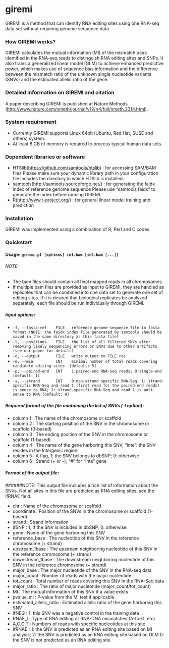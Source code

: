 # giremi
GIREMI is a method that can identify RNA editing sites using one RNA-seq data set without requiring genome sequence data.  

### How GIREMI works?

GIREMI calculates the mutual information (MI) of the mismatch pairs identified in the RNA-seq reads to distinguish RNA editing sites and SNPs. It also trains a generalized linear model (GLM) to achieve enhanced predictive power, which makes use of sequence bias information and the difference between the mismatch ratio of the unknown single nucleotide variants (SNVs) and the estimated allelic ratio of the gene.

### Detailed information on GIREMI and citation

A paper describing GIREMI is published at Nature Methods (http://www.nature.com/nmeth/journal/v12/n4/full/nmeth.3314.html).  


### System requirement

- Currently GIREMI supports Linux 64bit (Ubuntu, Red Hat, SUSE and others) system. 
- At least 8 GB of memory is required to process typical human data sets.

### Dependent libraries or software

- HTSlib(https://github.com/samtools/htslib) : for accessing SAM/BAM files
Please make sure your dynamic library path in your configuration file includes the directory in which HTSlib is installed.
- samtools(http://samtools.sourceforge.net/) : for generating the faidx index of reference genome sequence
Please use “samtools faidx” to generate the index before running GIREMI.
- R(http://www.r-project.org/) : for general linear model training and prediction

### Installation

GIREMI was implemented using a combination of R, Perl and C codes.  

### Quickstart

#### Usage: `giremi.pl [options] in1.bam [in2.bam [...]]`

###### NOTE:   
-  The bam files should contain all final mapped reads in all chromosomes.
-  If multiple bam files are provided as input to GIREMI, they are handled as replicates that can be combined into one data set to generate one set of editing sites.  If it is desired that biological replicates be analyzed separately, each file should be run individually through GIREMI.

##### Input options:
-  `-f, --fasta-ref    FILE   reference genome sequence file in fasta format (NOTE: the faidx index file generated by samtools should be saved in the same directory as this fasta file)`  
-  `-l, --positions    FILE   the list of all filtered SNVs after removing likely sequencing errors or SNVs due to other artifacts (see our paper for details)`  
-  `-o, --output       FILE   write output to FILE.res`   
-  `-m, --min          INT    minimal number of total reads covering candidate editing sites  [default: 5]`   
-  `-p, --paired-end   INT    1:paired-end RNA-Seq reads; 0:single-end [default: 1]`   
-  `-s, --strand       INT    0:non-strand specific RNA-Seq; 1: strand-specific RNA-Seq and read 1 (first read for the paired-end reads) is sense to RNA; 2: strand-specific RNA-Seq and read 1 is anti-sense to RNA [default: 0]`


##### Required format of the file containing the list of SNVs (-l option):

- column 1 : The name of the chromosome or scaffold   
- column 2 : The starting position of the SNV in the chromosome or scaffold (0-based)   
- column 3 : The ending position of the SNV in the chromosome or scaffold (1-based)   
- column 4 : The name of the gene harboring this SNV; “Inte”: the SNV resides in the Intergenic region   
- column 5 : A flag, 1: the SNV belongs to dbSNP; 0: otherwise   
- column 6 : Strand (+ or -); “#” for “Inte” gene  


##### Format of the output file:

######NOTE: This output file includes a rich list of information about the SNVs. Not all sites in this file are predicted as RNA editing sites, see the ifRNAE field.

- chr                     : Name of the chromosome or scaffold     
- coordinate              : Position of the SNVs in the chromosome or scaffold (1-based)    
- strand                  : Strand information
- ifSNP                   : 1, If the SNV is included in dbSNP; 0: otherwise.
- gene                    : Name of the gene harboring this SNV
- reference_base          : The nucleotide of this SNV in the reference chromosome (+ strand)
- upstream_1base          : The upstream neighboring nucleotide of this SNV in the reference chromosome (+ strand)
- downstream_1base        : The downstream neighboring nucleotide of this SNV in the reference chromosome  (+ strand)
- major_base              : The major nucleotide of the SNV in the RNA-seq data     
- major_count             : Number of reads with the major nucleotide    
- tot_count               : Total number of reads covering this SNV in the RNA-Seq data   
- major_ratio             : The ratio of major nucleotide (major_count/tot_count)   
- MI                      : The mutual information of this SNV if a value exists   
- pvalue_mi               : P-value from the MI test if applicable    
- estimated_allelic_ratio : Estimated allelic ratio of the gene harboring this SNV
- ifNEG                   : 1: this SNV was a negative control in the training data  
- RNAE_t                  : Type of RNA editing or RNA-DNA mismatches (A-to-G, etc)
- A,C,G,T                 : Numbers of reads with specific nucleotides at this site
- ifRNAE                  : 1: the SNV is predicted as an RNA editing site based on MI analysis; 
						  2: the SNV is predicted as an RNA editing site based on GLM 
						  0: the SNV is not predicted as an RNA editing site
  
